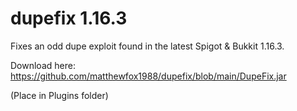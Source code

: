 # dupefix 1.16.3
Fixes an odd dupe exploit found in the latest Spigot &amp; Bukkit 1.16.3.

Download here: https://github.com/matthewfox1988/dupefix/blob/main/DupeFix.jar

(Place in Plugins folder)
